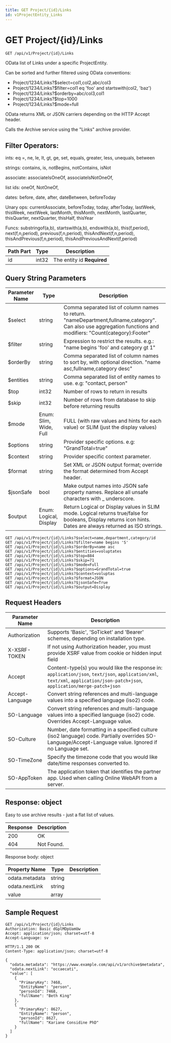 ```yaml
---
title: GET Project/{id}/Links
id: v1ProjectEntity_Links
---
```


# GET Project/{id}/Links

```http
GET /api/v1/Project/{id}/Links
```

OData list of Links under a specific ProjectEntity.

Can be sorted and further filtered using OData conventions:

* Project/1234/Links?$select=col1,col2,abc/col3
* Project/1234/Links?$filter=col1 eq 'foo' and startswith(col2, 'baz')
* Project/1234/Links?$orderby=abc/col3,col1
* Project/1234/Links?$top=1000
* Project/1234/Links?$mode=full


OData returns XML or JSON carriers depending on the HTTP Accept header.


Calls the Archive service using the "Links" archive provider.


## Filter Operators: ##

ints: eq =, ne, le, lt, gt, ge, set, equals, greater, less, unequals, between

strings: contains, is, notBegins, notContains, isNot

associate: associateIsOneOf, associateIsNotOneOf,  

list ids: oneOf, NotOneOf, 

dates: before, date, after, dateBetween, beforeToday

Unary ops: currentAssociate, beforeToday, today, afterToday, lastWeek, thisWeek, nextWeek, lastMonth, thisMonth, nextMonth, lastQuarter, thisQuarter, nextQuarter, thisHalf, thisYear

Funcs: substringof(a,b), startswith(a,b), endswith(a,b), this(f,period), next(f,n,period), previous(f,n,period), thisAndNext(f,n,period), thisAndPrevious(f,n,period), thisAndPreviousAndNext(f,period)





| Path Part | Type | Description |
|-----------|------|-------------|
| id | int32 | The entity id **Required** |


## Query String Parameters

| Parameter Name | Type |  Description |
|----------------|------|--------------|
| $select | string |  Comma separated list of column names to return. "nameDepartment,fullname,category". Can also use aggregation functions and modifiers: "Count(category):Footer" |
| $filter | string |  Expression to restrict the results. e.g.: "name begins 'foo' and category gt 1" |
| $orderBy | string |  Comma separated list of column names to sort by, with optional direction. "name asc,fullname,category desc" |
| $entities | string |  Comma separated list of entity names to use. e.g: "contact, person" |
| $top | int32 |  Number of rows to return in results |
| $skip | int32 |  Number of rows from database to skip before returning results |
| $mode | Enum: Slim, Wide, Full |  FULL (with raw values and hints for each value) or SLIM (just the display values) |
| $options | string |  Provider specific options. e.g: "GrandTotal=true" |
| $context | string |  Provider specific context parameter. |
| $format | string |  Set XML or JSON output format; override the format determined from Accept header. |
| $jsonSafe | bool |  Make output names into JSON safe property names. Replace all unsafe characters with _ underscore. |
| $output | Enum: Logical, Display |  Return Logical or Display values in SLIM mode. Logical returns true/false for booleans, Display returns icon hints. Dates are always returned as ISO strings. |

```http
GET /api/v1/Project/{id}/Links?$select=name,department,category/id
GET /api/v1/Project/{id}/Links?$filter=name begins 'S'
GET /api/v1/Project/{id}/Links?$orderBy=name asc
GET /api/v1/Project/{id}/Links?$entities=voluptates
GET /api/v1/Project/{id}/Links?$top=884
GET /api/v1/Project/{id}/Links?$skip=71
GET /api/v1/Project/{id}/Links?$mode=Full
GET /api/v1/Project/{id}/Links?$options=GrandTotal=true
GET /api/v1/Project/{id}/Links?$context=voluptas
GET /api/v1/Project/{id}/Links?$format=JSON
GET /api/v1/Project/{id}/Links?$jsonSafe=True
GET /api/v1/Project/{id}/Links?$output=Display
```


## Request Headers

| Parameter Name | Description |
|----------------|-------------|
| Authorization  | Supports 'Basic', 'SoTicket' and 'Bearer' schemes, depending on installation type. |
| X-XSRF-TOKEN   | If not using Authorization header, you must provide XSRF value from cookie or hidden input field |
| Accept         | Content-type(s) you would like the response in: `application/json`, `text/json`, `application/xml`, `text/xml`, `application/json-patch+json`, `application/merge-patch+json` |
| Accept-Language | Convert string references and multi-language values into a specified language (iso2) code. |
| SO-Language | Convert string references and multi-language values into a specified language (iso2) code. Overrides Accept-Language value. |
| SO-Culture | Number, date formatting in a specified culture (iso2 language) code. Partially overrides SO-Language/Accept-Language value. Ignored if no Language set. |
| SO-TimeZone | Specify the timezone code that you would like date/time responses converted to. |
| SO-AppToken | The application token that identifies the partner app. Used when calling Online WebAPI from a server. |


## Response: object

Easy to use archive results - just a flat list of values.

| Response | Description |
|----------------|-------------|
| 200 | OK |
| 404 | Not Found. |

Response body: object

| Property Name | Type |  Description |
|----------------|------|--------------|
| odata.metadata | string |  |
| odata.nextLink | string |  |
| value | array |  |

## Sample Request

```http!
GET /api/v1/Project/{id}/Links
Authorization: Basic dGplMDpUamUw
Accept: application/json; charset=utf-8
Accept-Language: sv
```

```http_
HTTP/1.1 200 OK
Content-Type: application/json; charset=utf-8

{
  "odata.metadata": "https://www.example.com/api/v1/archive$metadata",
  "odata.nextLink": "occaecati",
  "value": [
    {
      "PrimaryKey": 7468,
      "EntityName": "person",
      "personId": 7468,
      "fullName": "Beth King"
    },
    {
      "PrimaryKey": 8627,
      "EntityName": "person",
      "personId": 8627,
      "fullName": "Kariane Considine PhD"
    }
  ]
}
```